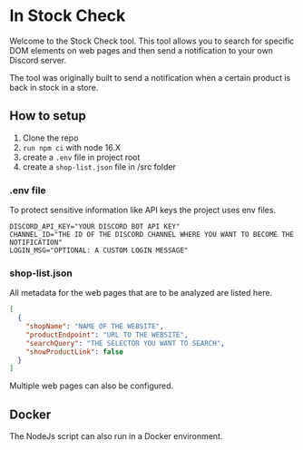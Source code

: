 # In Stock Check

Welcome to the Stock Check tool. This tool allows you to search for specific DOM elements on web pages and then send a notification to your own Discord server.

The tool was originally built to send a notification when a certain product is back in stock in a store.

## How to setup

1. Clone the repo
2. `run npm ci` with node 16.X
3. create a `.env` file in project root
4. create a `shop-list.json` file in /src folder

### .env file

To protect sensitive information like API keys the project uses env files.

```text
DISCORD_API_KEY="YOUR DISCORD BOT API KEY"
CHANNEL_ID="THE ID OF THE DISCORD CHANNEL WHERE YOU WANT TO BECOME THE NOTIFICATION"
LOGIN_MSG="OPTIONAL: A CUSTOM LOGIN MESSAGE"
```

### shop-list.json

All metadata for the web pages that are to be analyzed are listed here.

```json
[
  {
    "shopName": "NAME OF THE WEBSITE",
    "productEndpoint": "URL TO THE WEBSITE",
    "searchQuery": "THE SELECTOR YOU WANT TO SEARCH",
    "showProductLink": false
  }
]
```

Multiple web pages can also be configured.

## Docker

The NodeJs script can also run in a Docker environment.
